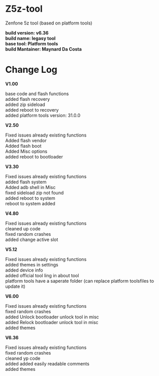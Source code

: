 # Z5z-tool
Zenfone 5z tool (based on platform tools)

**build version: v6.36**\
**build name: legasy tool**\
**base tool: Platform tools**\
**build Mantainer: Maynard Da Costa**

# Change Log

**V1.00**

base code and flash functions\
added flash recovery\
added zip sideload\
added reboot to recovery\
added platform tools version: 31.0.0

**V2.50**

Fixed issues already existing functions\
Added flash vendor\
Added flash boot\
Added Misc options\
added reboot to bootloader


**V3.30**

Fixed issues already existing functions\
added flash system\
Added adb shell in Misc\
fixed sideload zip not found\
added reboot to system\
reboot to system added


**V4.80**

Fixed issues already existing functions\
cleaned up code\
fixed random crashes\
added change active slot

**V5.12**

Fixed issues already existing functions\
added themes in settings \
added device info\
added official tool ling in about tool\
platform tools have a saperate folder (can replace platform toolsfiles to update it)

**V6.00**

Fixed issues already existing functions\
fixed random crashes\
added Unlock bootloader unlock tool in misc\
added Relock bootloader unlock tool in misc\
added themes


**V6.36**

Fixed issues already existing functions\
fixed random crashes\
cleaned yp code\
added added easily readable comments\
added themes

